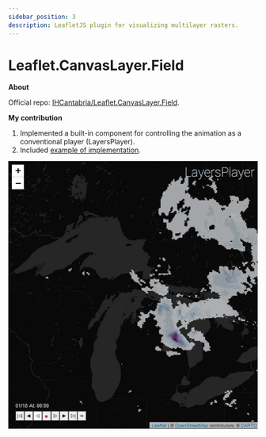 ```yaml
---
sidebar_position: 3
description: LeafletJS plugin for visualizing multilayer rasters.
---
```


# Leaflet.CanvasLayer.Field

**About**

Official repo: [IHCantabria/Leaflet.CanvasLayer.Field](https://github.com/IHCantabria/Leaflet.CanvasLayer.Field).

**My contribution**

1. Implemented a built-in component for controlling the animation as a conventional player (LayersPlayer).
2. Included [example of implementation](https://github.com/IHCantabria/Leaflet.CanvasLayer.Field/blob/master/docs/example_LayersPlayer.html).

![LayersPlayer example](./img/leaflet_canvas_layer_field.gif)